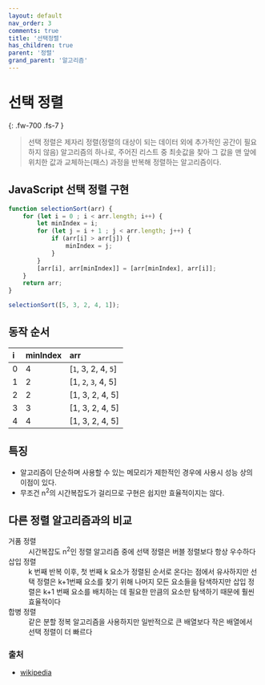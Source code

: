 ```yaml
---
layout: default
nav_order: 3
comments: true 
title: '선택정렬'
has_children: true
parent: '정렬'
grand_parent: '알고리즘'
---
```


# 선택 정렬
{: .fw-700 .fs-7 }

> 선택 정렬은 제자리 정렬(정렬의 대상이 되는 데이터 외에 추가적인 공간이 필요하지 않음) 알고리즘의 하나로, 주어진 리스트 중 최솟값을 찾아 그 값을 맨 앞에 위치한 값과 교체하는(패스) 과정을 반복해 정렬하는 알고리즘이다.

## JavaScript 선택 정렬 구현

```js
function selectionSort(arr) {
    for (let i = 0 ; i < arr.length; i++) {
        let minIndex = i;
        for (let j = i + 1 ; j < arr.length; j++) {
            if (arr[i] > arr[j]) {
                minIndex = j;
            }
        }
        [arr[i], arr[minIndex]] = [arr[minIndex], arr[i]];
    }
    return arr;
}

selectionSort([5, 3, 2, 4, 1]);
```

## 동작 순서

|   i   |     minIndex     |       arr         |
|:------|:------------|:--------------------|
|   0   |      4      |[`1`, 3, 2, 4, `5`] |
|   1   |      2      |[1, `2`, `3`, 4, 5] |
|   2   |      2      |[1, 3, 2, 4, 5] |
|   3   |      3      |[1, 3, 2, 4, 5] |
|   4   |      4      |[1, 3, 2, 4, 5] |

## 특징

- 알고리즘이 단순하며 사용할 수 있는 메모리가 제한적인 경우에 사용시 성능 상의 이점이 있다.
- 무조건 n<sup>2</sup>의 시간복잡도가 걸리므로 구현은 쉽지만 효율적이지는 않다.

## 다른 정렬 알고리즘과의 비교

<dl>
  <dt>거품 정렬</dt>
  <dd>시간복잡도 n<sup>2</sup>인 정렬 알고리즘 중에 선택 정렬은 버블 정렬보다 항상 우수하다</dd>
  <dt>삽입 정렬</dt>
  <dd>k 번째 반복 이후, 첫 번째 k 요소가 정렬된 순서로 온다는 점에서 유사하지만 선택 정렬은 k+1번째 요소를 찾기 위해 나머지 모든 요소들을 탐색하지만 삽입 정렬은 k+1 번째 요소를 배치하는 데 필요한 만큼의 요소만 탐색하기 때문에 훨씬 효율적이다</dd>
  <dt>합병 정렬</dt>
  <dd>같은 분할 정복 알고리즘을 사용하지만 일반적으로 큰 배열보다 작은 배열에서 선택 정렬이 더 빠르다</dd>
</dl>

### 출처
- [wikipedia](https://ko.wikipedia.org/wiki/선택_정렬)